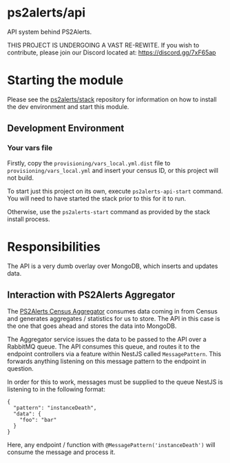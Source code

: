 # ps2alerts/api
API system behind PS2Alerts.

THIS PROJECT IS UNDERGOING A VAST RE-REWITE. If you wish to contribute, please join our Discord located at: https://discord.gg/7xF65ap

# Starting the module

Please see the [ps2alerts/stack](https://github.com/ps2alerts/stack) repository for information on how to install the dev environment and start this module.

## Development Environment

### Your vars file

Firstly, copy the `provisioning/vars_local.yml.dist` file to `provisioning/vars_local.yml` and insert your census ID, or this project will not build.

To start just this project on its own, execute `ps2alerts-api-start` command. You will need to have started the stack prior to this for it to run.

Otherwise, use the `ps2alerts-start` command as provided by the stack install process.

# Responsibilities

The API is a very dumb overlay over MongoDB, which inserts and updates data.

## Interaction with PS2Alerts Aggregator

The [PS2Alerts Census Aggregator](https://github.com/ps2alerts/websocket) consumes data coming in from Census and generates aggregates / statistics for us to store. The API in this case is the one that goes ahead and stores the data into MongoDB.

The Aggregator service issues the data to be passed to the API over a RabbitMQ queue. The API consumes this queue, and routes it to the endpoint controllers via a feature within NestJS called `MessagePattern`. This forwards anything listening on this message pattern to the endpoint in question.

In order for this to work, messages must be supplied to the queue NestJS is listening to in the following format:

```
{
  "pattern": "instanceDeath",
  "data": {
    "foo": "bar"
  }
}
```

Here, any endpoint / function with `@MessagePattern('instanceDeath')` will consume the message and process it.
